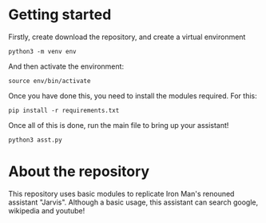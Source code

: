 # Getting started
Firstly, create download the repository, and create a virtual environment
```
python3 -m venv env
```

And then activate the environment:
```
source env/bin/activate
```

Once you have done this, you need to install the modules required. For this:
```
pip install -r requirements.txt
```

Once all of this is done, run the main file to bring up your assistant!
```
python3 asst.py
```

# About the repository
This repository uses basic modules to replicate Iron Man's renouned assistant "Jarvis". Although a basic usage, this assistant can search google, wikipedia and youtube!